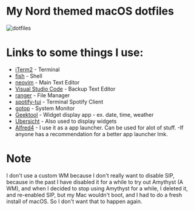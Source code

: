 # My Nord themed macOS dotfiles
![dotfiles](https://user-images.githubusercontent.com/72212608/147364334-ec98f935-d858-4a52-872a-7547a1ffbc5d.png)

# Links to some things I use:

- [iTerm2](https://iterm2.com/) - Terminal
- [fish](https://fishshell.com/) - Shell
- [neovim](https://neovim.io/) - Main Text Editor
- [Visual Studio Code](https://code.visualstudio.com/) - Backup Text Editor
- [ranger](https://github.com/ranger/ranger) - File Manager
- [spotify-tui](https://github.com/Rigellute/spotify-tui) - Terminal Spotify Client
- [gotop](https://github.com/cjbassi/gotop) - System Monitor
- [Geektool](https://www.tynsoe.org/geektool/) - Widget display app - ex. date, time, weather
- [Ubersicht](https://tracesof.net/uebersicht/) -  Also used to display widgets
- [Alfred4](https://www.alfredapp.com/) - I use it as a app launcher. Can be used for alot of stuff. 
-If anyone has a recommendation for a better app launcher lmk.







# Note  
I don't use a custom WM because I don't really want to disable SIP, because in the past I have disabled it for a while to try out Amythyst (A WM), and when I decided to stop using Amythyst for a while, I deleted it, and re-enabled SIP, but my Mac wouldn't boot, and I had to do a fresh install of macOS.
So I don't want that to happen again.

